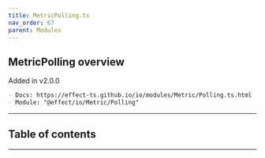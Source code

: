 ```yaml
---
title: MetricPolling.ts
nav_order: 67
parent: Modules
---
```


## MetricPolling overview

Added in v2.0.0

```md
- Docs: https://effect-ts.github.io/io/modules/Metric/Polling.ts.html
- Module: "@effect/io/Metric/Polling"
```

---

<h2 class="text-delta">Table of contents</h2>

---
